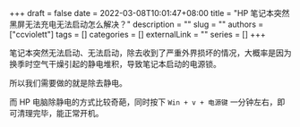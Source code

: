 +++ 
draft = false
date = 2022-03-08T10:01:47+08:00
title = "HP 笔记本突然黑屏无法充电无法启动怎么解决？"
description = ""
slug = ""
authors = ["ccviolett"]
tags = []
categories = []
externalLink = ""
series = []
+++

笔记本突然无法启动、无法启动，除去收到了严重外界损坏的情况，大概率是因为换季时空气干燥引起的静电堆积，导致笔记本启动的电源锁。

所以我们需要做的就是除去静电。

而 HP 电脑除静电的方式比较奇葩，同时按下 `Win + v + 电源键` 一分钟左右，即可清理完毕，能正常开机。